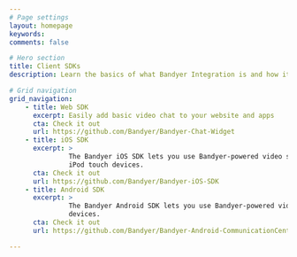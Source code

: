 ```yaml
---
# Page settings
layout: homepage
keywords:
comments: false

# Hero section
title: Client SDKs
description: Learn the basics of what Bandyer Integration is and how it works.

# Grid navigation
grid_navigation:
    - title: Web SDK
      excerpt: Easily add basic video chat to your website and apps
      cta: Check it out
      url: https://github.com/Bandyer/Bandyer-Chat-Widget
    - title: iOS SDK
      excerpt: > 
               The Bandyer iOS SDK lets you use Bandyer-powered video sessions in apps you build for iPad, iPhone, and 
               iPod touch devices.
      cta: Check it out
      url: https://github.com/Bandyer/Bandyer-iOS-SDK
    - title: Android SDK
      excerpt: > 
               The Bandyer Android SDK lets you use Bandyer-powered video sessions in apps you build for Android 
               devices.
      cta: Check it out
      url: https://github.com/Bandyer/Bandyer-Android-CommunicationCenter

---
```






